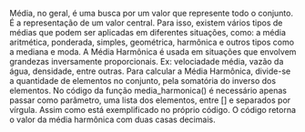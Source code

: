 Média, no geral, é uma busca por um valor que represente todo o conjunto.
É a representação de um valor central.
Para isso, existem vários tipos de médias que podem ser aplicadas em diferentes situações, como: a média aritmética, ponderada, simples, geométrica, harmônica e outros tipos como a mediana e moda.
A Média Harmônica é usada em situações que envolvem grandezas inversamente proporcionais. Ex: velociadade média, vazão da água, densidade, entre outras.
Para calcular a Média Harmônica, divide-se a quantidade de elementos no conjunto, pela somatória do inverso dos elementos.
No código da função media_harmonica() é necessário apenas passar como parâmetro, uma lista dos elementos, entre [] e separados por vírgula. Assim como está exemplificado no próprio código.
O código retorna o valor da média harmônica com duas casas decimais.
